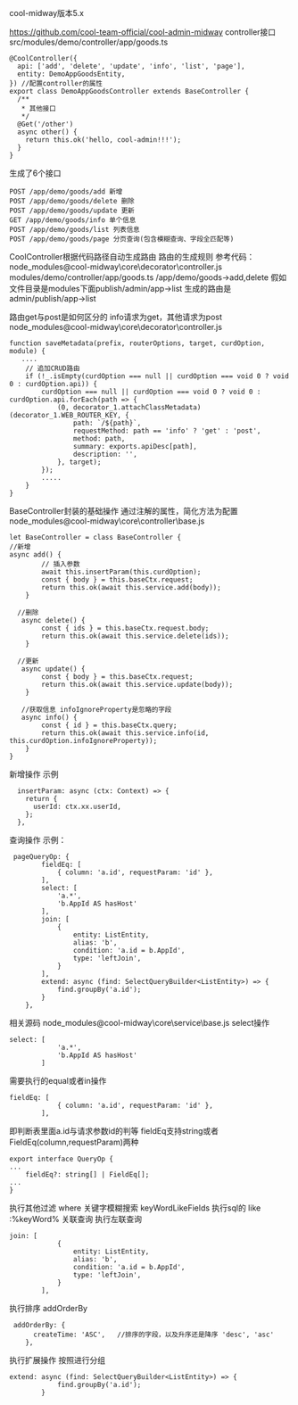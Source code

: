 
cool-midway版本5.x

https://github.com/cool-team-official/cool-admin-midway
controller接口
src/modules/demo/controller/app/goods.ts
```
@CoolController({
  api: ['add', 'delete', 'update', 'info', 'list', 'page'],
  entity: DemoAppGoodsEntity,
}) //配置controller的属性
export class DemoAppGoodsController extends BaseController {
  /**
   * 其他接口
   */
  @Get('/other')
  async other() {
    return this.ok('hello, cool-admin!!!');
  }
}
```
生成了6个接口
```
POST /app/demo/goods/add 新增
POST /app/demo/goods/delete 删除
POST /app/demo/goods/update 更新
GET /app/demo/goods/info 单个信息
POST /app/demo/goods/list 列表信息
POST /app/demo/goods/page 分页查询(包含模糊查询、字段全匹配等)
```
CoolController根据代码路径自动生成路由  路由的生成规则  参考代码：node_modules\@cool-midway\core\decorator\controller.js
modules/demo/controller/app/goods.ts
/app/demo/goods->add,delete
假如文件目录是modules下面publish/admin/app->list   生成的路由是admin/publish/app->list

路由get与post是如何区分的   info请求为get，其他请求为post
node_modules\@cool-midway\core\decorator\controller.js
```
function saveMetadata(prefix, routerOptions, target, curdOption, module) {
   ....
    // 追加CRUD路由
    if (!_.isEmpty(curdOption === null || curdOption === void 0 ? void 0 : curdOption.api)) {
        curdOption === null || curdOption === void 0 ? void 0 : curdOption.api.forEach(path => {
            (0, decorator_1.attachClassMetadata)(decorator_1.WEB_ROUTER_KEY, {
                path: `/${path}`,
                requestMethod: path == 'info' ? 'get' : 'post',
                method: path,
                summary: exports.apiDesc[path],
                description: '',
            }, target);
        });
        .....
    }
}
```


BaseController封装的基础操作  通过注解的属性，简化方法为配置
node_modules\@cool-midway\core\controller\base.js
```
let BaseController = class BaseController {
//新增
async add() {
        // 插入参数
        await this.insertParam(this.curdOption);
        const { body } = this.baseCtx.request;
        return this.ok(await this.service.add(body));
    }

  //删除
   async delete() {
        const { ids } = this.baseCtx.request.body;
        return this.ok(await this.service.delete(ids));
    }

  //更新
   async update() {
        const { body } = this.baseCtx.request;
        return this.ok(await this.service.update(body));
    }
    
   //获取信息 infoIgnoreProperty是忽略的字段
   async info() {
        const { id } = this.baseCtx.query;
        return this.ok(await this.service.info(id, this.curdOption.infoIgnoreProperty)); 
    } 
}

```
新增操作 示例
```
  insertParam: async (ctx: Context) => {
    return {
      userId: ctx.xx.userId,
    };
  },
```


查询操作
示例：
```
 pageQueryOp: {
        fieldEq: [
            { column: 'a.id', requestParam: 'id' },
        ],
        select: [
            'a.*',
            'b.AppId AS hasHost'
        ],
        join: [
            {
                entity: ListEntity,
                alias: 'b',
                condition: 'a.id = b.AppId',
                type: 'leftJoin',
            }
        ],
        extend: async (find: SelectQueryBuilder<ListEntity>) => {
            find.groupBy('a.id');
        }
    },
```
相关源码 node_modules\@cool-midway\core\service\base.js
select操作
```
select: [
            'a.*',
            'b.AppId AS hasHost'
        ]
```

需要执行的equal或者in操作
```
fieldEq: [
            { column: 'a.id', requestParam: 'id' },
        ],
```
 即判断表里面a.id与请求参数id的判等  fieldEq支持string或者FieldEq(column,requestParam)两种
```
export interface QueryOp {
...
    fieldEq?: string[] | FieldEq[];
...
}        
```

执行其他过滤 where
关键字模糊搜索 keyWordLikeFields  执行sql的 like :%keyWord%
关联查询  执行左联查询
```
join: [
            {
                entity: ListEntity,
                alias: 'b',
                condition: 'a.id = b.AppId',
                type: 'leftJoin',
            }
        ],
```
执行排序 addOrderBy
```
 addOrderBy: {
      createTime: 'ASC',   //排序的字段，以及升序还是降序 'desc', 'asc'
    },
```
执行扩展操作  按照进行分组
```
extend: async (find: SelectQueryBuilder<ListEntity>) => {
            find.groupBy('a.id');
        }
```

